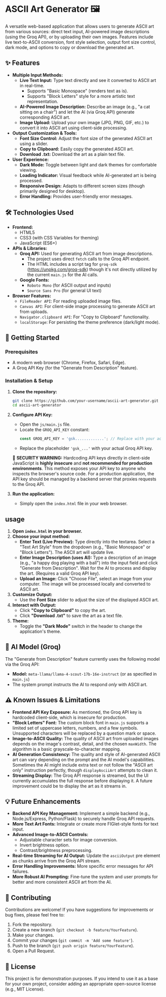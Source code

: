 # ASCII Art Generator 🖼️

A versatile web-based application that allows users to generate ASCII art from various sources: direct text input, AI-powered image descriptions (using the Groq API), or by uploading their own images. Features include live text-to-ASCII conversion, font style selection, output font size control, dark mode, and options to copy or download the generated art.

<!-- Optional: Add a screenshot of the application here -->
<!-- ![App Screenshot](path/to/screenshot.png) -->

## ✨ Features

*   **Multiple Input Methods:**
    *   **Live Text Input:** Type text directly and see it converted to ASCII art in real-time.
        *   Supports "Basic Monospace" (renders text as is).
        *   Supports "Block Letters" style for a more artistic text representation.
    *   **AI-Powered Image Description:** Describe an image (e.g., "a cat sitting on a chair") and let the AI (via Groq API) generate corresponding ASCII art.
    *   **Image Upload:** Upload your own image (JPG, PNG, GIF, etc.) to convert it into ASCII art using client-side processing.
*   **Output Customization & Tools:**
    *   **Font Size Control:** Adjust the font size of the generated ASCII art using a slider.
    *   **Copy to Clipboard:** Easily copy the generated ASCII art.
    *   **Download .txt:** Download the art as a plain text file.
*   **User Experience:**
    *   **Dark Mode:** Toggle between light and dark themes for comfortable viewing.
    *   **Loading Indicator:** Visual feedback while AI-generated art is being processed.
    *   **Responsive Design:** Adapts to different screen sizes (though primarily designed for desktop).
    *   **Error Handling:** Provides user-friendly error messages.

## 🛠️ Technologies Used

*   **Frontend:**
    *   HTML5
    *   CSS3 (with CSS Variables for theming)
    *   JavaScript (ES6+)
*   **APIs & Libraries:**
    *   **Groq API:** Used for generating ASCII art from image descriptions.
        *   The project uses direct `fetch` calls to the Groq API endpoint.
        *   The HTML includes a script tag for `groq-sdk` (https://unpkg.com/groq-sdk) though it's not directly utilized by the current `main.js` for the AI calls.
    *   **Google Fonts:**
        *   `Roboto Mono` (for ASCII output and inputs)
        *   `Source Sans Pro` (for general UI text)
*   **Browser Features:**
    *   `FileReader API`: For reading uploaded image files.
    *   `Canvas API`: For client-side image processing to generate ASCII art from uploads.
    *   `Navigator.clipboard API`: For "Copy to Clipboard" functionality.
    *   `localStorage`: For persisting the theme preference (dark/light mode).

## 🚀 Getting Started

### Prerequisites

*   A modern web browser (Chrome, Firefox, Safari, Edge).
*   A Groq API Key (for the "Generate from Description" feature).

### Installation & Setup

1.  **Clone the repository:**
    ```bash
    git clone https://github.com/your-username/ascii-art-generator.git
    cd ascii-art-generator
    ```

2.  **Configure API Key:**
    *   Open the `js/main.js` file.
    *   Locate the `GROQ_API_KEY` constant:
        ```javascript
        const GROQ_API_KEY = 'gsk.............'; // Replace with your actual key
        ```
    *   Replace the placeholder `'gsk_...'` with your actual Groq API key.

    🚨 **SECURITY WARNING:**
    Hardcoding API keys directly in client-side JavaScript is **highly insecure** and **not recommended for production environments**. This method exposes your API key to anyone who inspects the browser's source code. For a production application, the API key should be managed by a backend server that proxies requests to the Groq API.

3.  **Run the application:**
    *   Simply open the `index.html` file in your web browser.

##  usage

1.  **Open `index.html` in your browser.**
2.  **Choose your input method:**
    *   **Enter Text (Live Preview):** Type directly into the textarea. Select a "Text Art Style" from the dropdown (e.g., "Basic Monospace" or "Block Letters"). The ASCII art will update live.
    *   **Enter Image Description (uses AI):** Type a description of an image (e.g., "a happy dog playing with a ball") into the input field and click "Generate from Description". Wait for the AI to process and display the art. (Requires a valid Groq API key).
    *   **Upload an Image:** Click "Choose File", select an image from your computer. The image will be processed locally and converted to ASCII art.
3.  **Customize Output:**
    *   Use the **Font Size** slider to adjust the size of the displayed ASCII art.
4.  **Interact with Output:**
    *   Click **"Copy to Clipboard"** to copy the art.
    *   Click **"Download .txt"** to save the art as a text file.
5.  **Theme:**
    *   Toggle the **"Dark Mode"** switch in the header to change the application's theme.

## 🤖 AI Model (Groq)

The "Generate from Description" feature currently uses the following model via the Groq API:
*   **Model:** `meta-llama/llama-4-scout-17b-16e-instruct` (or as specified in `main.js`)
*   The system prompt instructs the AI to respond *only* with ASCII art.

## ⚠️ Known Issues & Limitations

*   **Frontend API Key Exposure:** As mentioned, the Groq API key is hardcoded client-side, which is insecure for production.
*   **"Block Letters" Font:** The custom block font in `main.js` supports a limited set of uppercase letters, numbers, and a few symbols. Unsupported characters will be replaced by a question mark or space.
*   **Image-to-ASCII Quality:** The quality of ASCII art from uploaded images depends on the image's contrast, detail, and the chosen `maxWidth`. The algorithm is a basic grayscale-to-character mapping.
*   **AI Generation Consistency:** The quality and style of AI-generated ASCII art can vary depending on the prompt and the AI model's capabilities. Sometimes the AI might include extra text or not follow the "ASCII art only" instruction perfectly, though `displayAsciiArt` attempts to clean it.
*   **Streaming Display:** The Groq API response is streamed, but the UI currently accumulates the full response before displaying it. A future improvement could be to display the art as it streams in.

## 💡 Future Enhancements

*   **Backend API Key Management:** Implement a simple backend (e.g., Node.js/Express, Python/Flask) to securely handle Groq API requests.
*   **More Text Art Fonts:** Integrate or create more FIGlet-style fonts for text input.
*   **Advanced Image-to-ASCII Controls:**
    *   Adjustable character sets for image conversion.
    *   Invert brightness option.
    *   Contrast/brightness preprocessing.
*   **Real-time Streaming for AI Output:** Update the `asciiOutput` pre element as chunks arrive from the Groq API stream.
*   **Error Handling Improvements:** More specific error messages for API failures.
*   **More Robust AI Prompting:** Fine-tune the system and user prompts for better and more consistent ASCII art from the AI.

## 🤝 Contributing

Contributions are welcome! If you have suggestions for improvements or bug fixes, please feel free to:
1.  Fork the repository.
2.  Create a new branch (`git checkout -b feature/YourFeature`).
3.  Make your changes.
4.  Commit your changes (`git commit -m 'Add some feature'`).
5.  Push to the branch (`git push origin feature/YourFeature`).
6.  Open a Pull Request.

## 📄 License

This project is for demonstration purposes. If you intend to use it as a base for your own project, consider adding an appropriate open-source license (e.g., MIT License).
